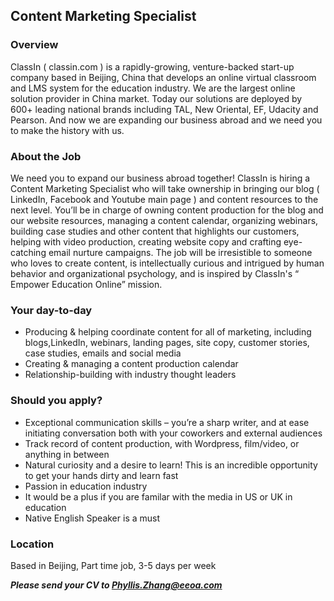 ## Content Marketing Specialist

### Overview
ClassIn ( classin.com ) is a rapidly-growing, venture-backed start-up company based in Beijing, China that develops an online virtual classroom and LMS system for the education industry. We are the largest online solution provider in China market. Today our solutions are deployed by 600+ leading national brands including TAL, New Oriental, EF, Udacity and Pearson. And now we are expanding our business abroad and we need you to make the history with us.

### About the Job
We need you to expand our business abroad together!
ClassIn is hiring a Content Marketing Specialist who will take ownership in bringing our blog ( LinkedIn, Facebook and Youtube main page ) and content resources to the next level. You’ll be in charge of owning content production for the blog and our website resources, managing a content calendar, organizing webinars, building case studies and other content that highlights our customers, helping with video production, creating website copy and crafting eye- catching email nurture campaigns. The job will be irresistible to someone who loves to create content, is intellectually curious and intrigued by human behavior and organizational psychology, and is inspired by ClassIn's “ Empower Education Online” mission.

### Your day-to-day
* Producing & helping coordinate content for all of marketing, including blogs,LinkedIn, webinars, landing pages, site copy, customer stories, case studies, emails and social media
* Creating & managing a content production calendar
* Relationship-building with industry thought leaders

### Should you apply?
* Exceptional communication skills – you’re a sharp writer, and at ease initiating conversation both with your coworkers and external audiences
* Track record of content production, with Wordpress, film/video, or anything in between
* Natural curiosity and a desire to learn! This is an incredible opportunity to get your hands dirty and learn fast
* Passion in education industry
* It would be a plus if you are familar with the media in US or UK in education
* Native English Speaker is a must

### Location
Based in Beijing, Part time job, 3-5 days per week

***Please send your CV to Phyllis.Zhang@eeoa.com***
